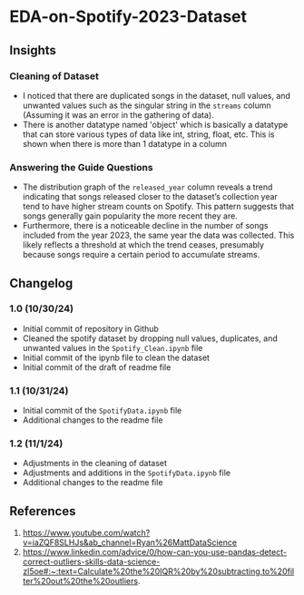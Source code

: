 # EDA-on-Spotify-2023-Dataset

## Insights
### Cleaning of Dataset
- I noticed that there are duplicated songs in the dataset, null values, and unwanted values such as the singular string in the `streams` column (Assuming it was an error in the gathering of data). 
- There is another datatype named 'object' which is basically a datatype that can store various types of data like int, string, float, etc. This is shown when there is more than 1 datatype in a column
### Answering the Guide Questions
- The distribution graph of the `released_year` column reveals a trend indicating that songs released closer to the dataset’s collection year tend to have higher stream counts on Spotify. This pattern suggests that songs generally gain popularity the more recent they are.
- Furthermore, there is a noticeable decline in the number of songs included from the year 2023, the same year the data was collected. This likely reflects a threshold at which the trend ceases, presumably because songs require a certain period to accumulate streams.

## Changelog
### 1.0 (10/30/24)
- Initial commit of repository in Github
- Cleaned the spotify dataset by dropping null values, duplicates, and unwanted values in the `Spotify_Clean.ipynb` file
- Initial commit of the ipynb file to clean the dataset
- Initial commit of the draft of readme file

### 1.1 (10/31/24)
- Initial commit of the `SpotifyData.ipynb` file
- Additional changes to the readme file

### 1.2 (11/1/24)
- Adjustments in the cleaning of dataset
- Adjustments and additions in the `SpotifyData.ipynb` file
- Additional changes to the readme file

## References
1. https://www.youtube.com/watch?v=iaZQF8SLHJs&ab_channel=Ryan%26MattDataScience
2. https://www.linkedin.com/advice/0/how-can-you-use-pandas-detect-correct-outliers-skills-data-science-zl5oe#:~:text=Calculate%20the%20IQR%20by%20subtracting,to%20filter%20out%20the%20outliers.
